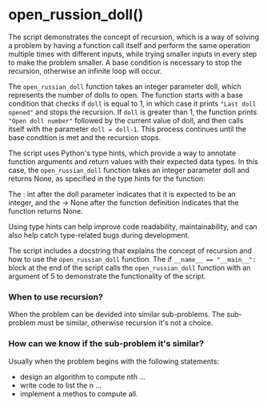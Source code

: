 # open_russion_doll()

The script demonstrates the concept of recursion, which is a way of solving a problem by having a function call itself and perform the same operation multiple times with different inputs, while trying smaller inputs in every step to make the problem smaller. A base condition is necessary to stop the recursion, otherwise an infinite loop will occur.

The `open_russian_doll` function takes an integer parameter doll, which represents the number of dolls to open.
The function starts with a base condition that checks if `doll` is equal to 1, in which case it prints `"Last doll opened"` and stops the recursion.
If `doll` is greater than 1, the function prints `"Open doll number"` followed by the current value of doll, and then calls itself with the parameter `doll = doll-1`.
This process continues until the base condition is met and the recursion stops.

The script uses Python's type hints, which provide a way to annotate function arguments and return values with their expected data types. In this case, the `open_russian_doll` function takes an integer parameter doll and returns None, as specified in the type hints for the function:

The : int after the doll parameter indicates that it is expected to be an integer, and the -> None after the function definition indicates that the function returns None.

Using type hints can help improve code readability, maintainability, and can also help catch type-related bugs during development.

The script includes a docstring that explains the concept of recursion and how to use the `open_russian_doll` function.
The if `__name__ == "__main__":` block at the end of the script calls the `open_russian_doll` function with an argument of 5 to demonstrate the functionality of the script.

### When to use recursion?

When the problem can be devided into similar sub-problems. The sub-problem must be similar, otherwise recursion it's not a choice.

### How can we know if the sub-problem it's similar?

Usually when the problem begins with the following statements:
- design an algorithm to compute nth ...
- write code to list the n ...
- implement a methos to compute all.
